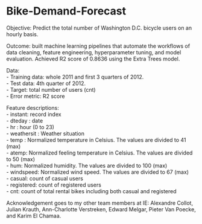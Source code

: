 # Bike-Demand-Forecast

Objective: Predict the total number of Washington D.C. bicycle users on an hourly basis.

Outcome: built machine learning pipelines that automate the workflows of data cleaning, feature engineering, hyperparameter tuning, and model evaluation. Achieved R2 score of 0.8636 using the Extra Trees model.

Data:<br />
	- Training data: whole 2011 and first 3 quarters of 2012.<br />
	- Test data: 4th quarter of 2012.<br />
	- Target: total number of users (cnt)<br />
	- Error metric: R2 score <br />

Feature descriptions:<br />
	- instant: record index<br />
	- dteday : date<br />
	- hr : hour (0 to 23)<br />
	- weathersit : Weather situation<br />
	- temp : Normalized temperature in Celsius. The values are divided to 41 (max)<br />
	- atemp: Normalized feeling temperature in Celsius. The values are divided to 50 (max)<br />
	- hum: Normalized humidity. The values are divided to 100 (max)<br />
	- windspeed: Normalized wind speed. The values are divided to 67 (max)<br />
	- casual: count of casual users<br />
	- registered: count of registered users<br />
	- cnt: count of total rental bikes including both casual and registered

Acknowledgement goes to my other team members at IE: Alexandre Collot, Julian Krauth, Ann-Charlotte Verstreken, Edward Melgar, Pieter Van Poecke, and Karim El Chamaa.
